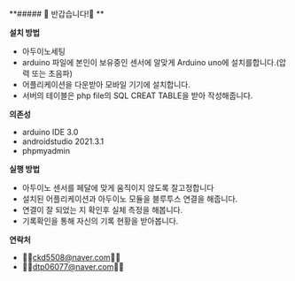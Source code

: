 **##### 👋 반갑습니다!👋 **



**설치 방법**  


* 아두이노세팅
* arduino 파일에 본인이 보유중인 센서에 알맞게 Arduino uno에 설치를합니다.(압력 또는 초음파)
* 어플리케이션을 다운받아 모바일 기기에 설치합니다.
* 서버의 테이블은 php file의 SQL CREAT TABLE을 받아 작성해줍니다.

 **의존성**  
 
 
* arduino IDE 3.0
* androidstudio 2021.3.1
* phpmyadmin

**실행 방법**


* 아두이노 센서를 페달에 맞게 움직이지 않도록 잘고정합니다
* 설치된 어플리케이션과 아두이노 모듈을 블루투스 연결을 해줍니다.
* 연결이 잘 되었는 지 확인후 실체 측정을 해봅니다.
* 기록확인을 통해 자신의 기록 현황을 받아봅니다.


**연락처**


* 👋👋ckd5508@naver.com👋👋
* 👋👋dtp06077@naver.com👋👋



